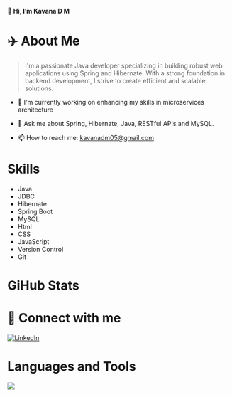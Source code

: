 👋 **Hi, I’m Kavana D M**

# ✈️ About Me
> I'm a passionate Java developer specializing in building robust web applications using Spring and Hibernate. With a strong foundation in backend development, I strive to create efficient and scalable solutions.
* 🔭 I'm currently working on enhancing my skills in microservices architecture
+ 💬 Ask me about Spring, Hibernate, Java, RESTful APIs and MySQL.
- 📫 How to reach me: kavanadm05@gmail.com

# Skills
- Java
- JDBC
- Hibernate
- Spring Boot
- MySQL
- Html
- CSS
- JavaScript
- Version Control
- Git

# GiHub Stats

# 🔗 Connect with me
[![LinkedIn](https://img.shields.io/badge/LinkedIn-0077B5?style=for-the-badge&logo=linkedin&logoColor=white)](https://www.linkedin.com/in/kavanadm)



# Languages and Tools
![](https://img.shields.io/badge/MySQL-4479A1?style=for-the-badge&logo=mysql&logoColor=white)

